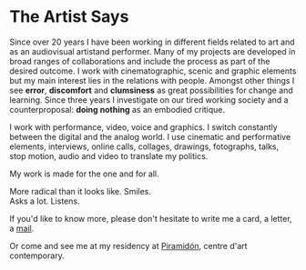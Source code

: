 # The Artist Says

Since over 20 years I have been working in different fields related to art and as an audiovisual artistand performer. Many of my projects are developed in broad ranges of collaborations and include the process as part of the desired outcome. I work with cinematographic, scenic and graphic elements but my main interest lies in the relations with people. Amongst other things I see **error**, **discomfort** and **clumsiness** as great possibilities for change and learning. Since three years I investigate on our tired working society and a counterproposal: **doing nothing** as an embodied critique.  

I work with performance, video, voice and graphics. I switch constantly between the digital and the analog world. I use cinematic and performative elements, interviews, online calls, collages, drawings, fotographs, talks, stop motion, audio and video to translate my politics.  
  
My work is made for the one and for all.   

More radical than it looks like. Smiles.  
Asks a lot. Listens.

If you'd like to know more, please don't hesitate to write me a card, a letter, a [mail](mailto:contact@christinaschultz.com).

Or come and see me at my residency at [Piramidón](http://www.piramidon.com/en/), centre d'art contemporary.